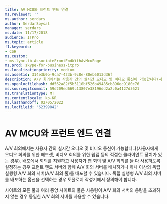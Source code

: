 ```yaml
---
title: AV MCU와 프런트 엔드 연결
ms.reviewer: ''
ms.author: serdars
author: SerdarSoysal
manager: serdars
ms.date: 11/17/2018
audience: ITPro
ms.topic: article
f1.keywords:
- CSH
ms.custom:
- ms.lync.tb.AssociateFrontEndWithAvMcuPage
ms.prod: skype-for-business-itpro
ms.localizationpriority: medium
ms.assetid: 314e3b0b-9ca7-423b-9c8e-80eb6013d36f
description: A/V 회의에서는 사용자 간의 실시간 오디오 및 비디오 통신이 가능합니다(사용자에게 오디오 회의를 위한 헤드셋, 비디오 회의를 위한 웹캠 등의 적절한 클라이언트 장치가 있는 경우). 배포에서 회의를 지원하고 사용자가 웹 회의 및 A/V 회의를 둘 다 사용하도록 설정하는 경우 프런트 엔드 서버와 함께 A/V 회의 서버를 배치하거나 하나 이상의 독립 실행형 A/V 회의 서버(A/V 회의 풀)를 배포할 수 있습니다. 독립 실행형 A/V 회의 서버를 배포하는 옵션을 선택하는 경우 토폴로지 작성기에서 정의해야 합니다.
ms.openlocfilehash: dd562a82f5b5110bf526b49485cb896ec9180c76
ms.sourcegitcommit: 59d209ed669c13807e38196dd2a2c0a4127d3621
ms.translationtype: MT
ms.contentlocale: ko-KR
ms.lasthandoff: 02/05/2022
ms.locfileid: "62399842"
---
```

# <a name="associate-front-end-with-av-mcu"></a>AV MCU와 프런트 엔드 연결
 
A/V 회의에서는 사용자 간의 실시간 오디오 및 비디오 통신이 가능합니다(사용자에게 오디오 회의를 위한 헤드셋, 비디오 회의를 위한 웹캠 등의 적절한 클라이언트 장치가 있는 경우). 배포에서 회의를 지원하고 사용자가 웹 회의 및 A/V 회의를 둘 다 사용하도록 설정하는 경우 프런트 엔드 서버와 함께 A/V 회의 서버를 배치하거나 하나 이상의 독립 실행형 A/V 회의 서버(A/V 회의 풀)를 배포할 수 있습니다. 독립 실행형 A/V 회의 서버를 배포하는 옵션을 선택하는 경우 토폴로지 작성기에서 정의해야 합니다.
  
사이트의 모든 풀과 여러 중앙 사이트의 풀은 사용량이 A/V 회의 서버의 용량을 초과하지 않는 경우 동일한 A/V 회의 서버를 사용할 수 있습니다. 
  

